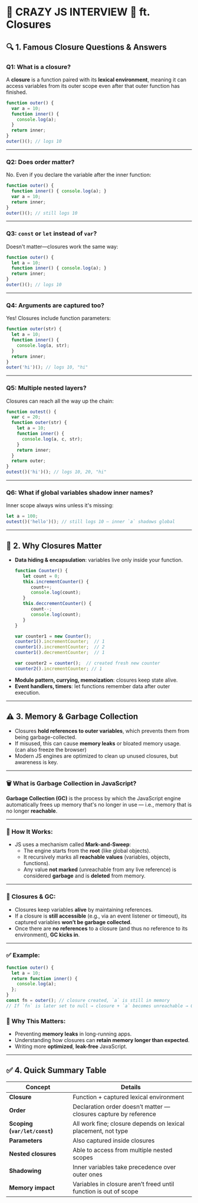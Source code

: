 # 📘 CRAZY JS INTERVIEW 🤯 ft. Closures

## 🔍 1. Famous Closure Questions & Answers

### Q1: What is a closure?
A **closure** is a function paired with its **lexical environment**, meaning it can access variables from its outer scope even after that outer function has finished.
```js
function outer() {
  var a = 10;
  function inner() {
    console.log(a);
  }
  return inner;
}
outer()(); // logs 10
````

---

### Q2: Does order matter?
No. Even if you declare the variable after the inner function:
```js
function outer() {
  function inner() { console.log(a); }
  var a = 10;
  return inner;
}
outer()(); // still logs 10
```

---

### Q3: `const` or `let` instead of `var`?
Doesn't matter—closures work the same way:
```js
function outer() {
  let a = 10;
  function inner() { console.log(a); }
  return inner;
}
outer()(); // logs 10
```

---

### Q4: Arguments are captured too?
Yes! Closures include function parameters:
```js
function outer(str) {
  let a = 10;
  function inner() {
    console.log(a, str);
  }
  return inner;
}
outer('hi')(); // logs 10, "hi"
```

---

### Q5: Multiple nested layers?
Closures can reach all the way up the chain:
```js
function outest() {
  var c = 20;
  function outer(str) {
    let a = 10;
    function inner() {
      console.log(a, c, str);
    }
    return inner;
  }
  return outer;
}
outest()('hi')(); // logs 10, 20, "hi"
```

---

### Q6: What if global variables shadow inner names?

Inner scope always wins unless it's missing:
```js
let a = 100;
outest()('hello')(); // still logs 10 — inner `a` shadows global
```

---

## 🧩 2. Why Closures Matter
* **Data hiding & encapsulation**: variables live only inside your function.
  ``` js
  function Counter() {
     let count = 0;
     this.incrementCounter() {
        count++;
        console.log(count);
     }
     this.deccrementCounter() {
        count--;
        console.log(count);
     }
  }

  var counter1 = new Counter();
  counter1().incrementCounter;  // 1
  counter1().incrementCounter;  // 2
  counter1().decrementCounter;  // 1

  var counter2 = counter();  // created fresh new counter
  counter2().incrementCounter; // 1 
  ```
* **Module pattern, currying, memoization**: closures keep state alive.
* **Event handlers, timers**: let functions remember data after outer execution.

---

## ⚠️ 3. Memory & Garbage Collection
* Closures **hold references to outer variables**, which prevents them from being garbage-collected.
* If misused, this can cause **memory leaks** or bloated memory usage. (can also freeze the browser)
* Modern JS engines are optimized to clean up unused closures, but awareness is key.

---

### 🗑️ What is Garbage Collection in JavaScript?
**Garbage Collection (GC)** is the process by which the JavaScript engine automatically frees up memory that's no longer in use — i.e., memory that is no longer **reachable**.

---

### 🧠 How It Works:
- JS uses a mechanism called **Mark-and-Sweep**:
  - The engine starts from the **root** (like global objects).
  - It recursively marks all **reachable values** (variables, objects, functions).
  - Any value **not marked** (unreachable from any live reference) is considered **garbage** and is **deleted** from memory.

---

### 🔁 Closures & GC:
- Closures keep variables **alive** by maintaining references.
- If a closure is **still accessible** (e.g., via an event listener or timeout), its captured variables **won’t be garbage collected**.
- Once there are **no references** to a closure (and thus no reference to its environment), **GC kicks in**.

---

### ✅ Example:
```js
function outer() {
  let a = 10;
  return function inner() {
    console.log(a);
  };
}
const fn = outer(); // closure created, `a` is still in memory
// If `fn` is later set to null → closure + `a` becomes unreachable → GC clears it
````

### 🚨 Why This Matters:
* Preventing **memory leaks** in long-running apps.
* Understanding how closures can **retain memory longer than expected**.
* Writing more **optimized**, **leak-free** JavaScript.

---

## ✅ 4. Quick Summary Table
| Concept                       | Details                                                          |
| ----------------------------- | ---------------------------------------------------------------- |
| **Closure**                   | Function + captured lexical environment                          |
| **Order**                     | Declaration order doesn’t matter — closures capture by reference |
| **Scoping (`var/let/const`)** | All work fine; closure depends on lexical placement, not type    |
| **Parameters**                | Also captured inside closures                                    |
| **Nested closures**           | Able to access from multiple nested scopes                       |
| **Shadowing**                 | Inner variables take precedence over outer ones                  |
| **Memory impact**             | Variables in closure aren’t freed until function is out of scope |
